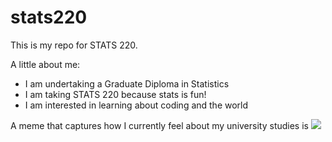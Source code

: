 # stats220

This is my repo for STATS 220. 

A little about me:

- I am undertaking a Graduate Diploma in Statistics
- I am taking STATS 220 because stats is fun!
- I am interested in learning about coding and the world

A meme that captures how I currently feel about my university studies is ![](https://c.tenor.com/Pq5EqV3tfrMAAAAd/tenor.gif)

